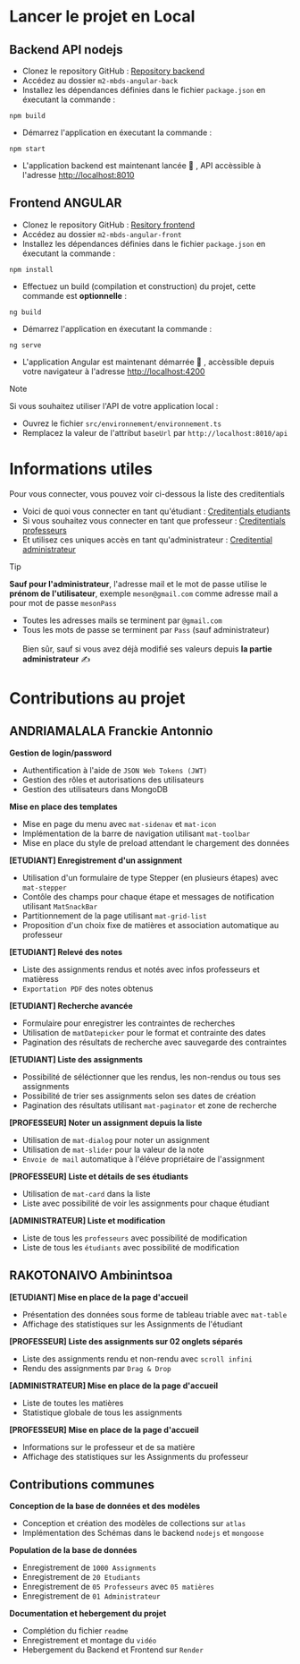# Lancer le projet en Local

## Backend API nodejs
- Clonez le repository GitHub : [Repository backend](https://github.com/FranckieAndria/m2-mbds-angular-back.git)
- Accédez au dossier `m2-mbds-angular-back`
- Installez les dépendances définies dans le fichier `package.json` en éxecutant la commande :
```
npm build
```
- Démarrez l'application en éxecutant la commande : 
```
npm start
```
- L'application backend est maintenant lancée :tada: , API accèssible à l'adresse [http://localhost:8010](http://localhost:8010) 

## Frontend ANGULAR
- Clonez le repository GitHub : [Resitory frontend](https://github.com/FranckieAndria/m2-mbds-angular-front.git)
- Accédez au dossier `m2-mbds-angular-front`
- Installez les dépendances définies dans le fichier `package.json` en éxecutant la commande :
```
npm install
```
- Effectuez un build (compilation et construction) du projet, cette commande est **optionnelle** :
```
ng build
```
- Démarrez l'application en éxecutant la commande :
```
ng serve
```
- L'application Angular est maintenant démarrée :tada: , accèssible depuis votre navigateur à l'adresse [http://localhost:4200](http://localhost:4200) <br>
> [!NOTE]
> Si vous souhaitez utiliser l'API de votre application local :
> - Ouvrez le fichier `src/environnement/environnement.ts`
> - Remplacez la valeur de l'attribut `baseUrl` par `http://localhost:8010/api` 

# Informations utiles
Pour vous connecter, vous pouvez voir ci-dessous la liste des creditentials
- Voici de quoi vous connecter en tant qu'étudiant : [Creditentials etudiants](https://github.com/FranckieAndria/m2-mbds-angular-front/tree/master/creditentials/etudiant.md)
- Si vous souhaitez vous connecter en tant que professeur : [Creditentials professeurs](https://github.com/FranckieAndria/m2-mbds-angular-front/tree/master/creditentials/professeur.md)
- Et utilisez ces uniques accès en tant qu'administrateur : [Creditential administrateur](https://github.com/FranckieAndria/m2-mbds-angular-front/tree/master/creditentials/administrateur.md) <br>
> [!TIP]
> **Sauf pour l'administrateur**, l'adresse mail et le mot de passe utilise le **prénom de l'utilisateur**, exemple `meson@gmail.com` comme adresse mail a pour mot de passe `mesonPass`
> - Toutes les adresses mails se terminent par `@gmail.com`
> - Tous les mots de passe se terminent par `Pass` (sauf administrateur)
<br><br>
> Bien sûr, sauf si vous avez déjà modifié ses valeurs depuis **la partie administrateur** :writing_hand:

# Contributions au projet

## ANDRIAMALALA Franckie Antonnio
**Gestion de login/password**
- Authentification à l'aide de `JSON Web Tokens (JWT)`
- Gestion des rôles et autorisations des utilisateurs
- Gestion des utilisateurs dans MongoDB

**Mise en place des templates**
- Mise en page du menu avec `mat-sidenav` et `mat-icon`
- Implémentation de la barre de navigation utilisant `mat-toolbar`
- Mise en place du style de preload attendant le chargement des données

**[ETUDIANT] Enregistrement d'un assignment**
- Utilisation d'un formulaire de type Stepper (en plusieurs étapes) avec `mat-stepper`
- Contôle des champs pour chaque étape et messages de notification utilisant `MatSnackBar`
- Partitionnement de la page utilisant `mat-grid-list`
- Proposition d'un choix fixe de matières et association automatique au professeur

**[ETUDIANT] Relevé des notes**
- Liste des assignments rendus et notés avec infos professeurs et matièress
- `Exportation PDF` des notes obtenus

**[ETUDIANT] Recherche avancée**
- Formulaire pour enregistrer les contraintes de recherches
- Utilisation de `matDatepicker` pour le format et contrainte des dates
- Pagination des résultats de recherche avec sauvegarde des contraintes

**[ETUDIANT] Liste des assignments**
- Possibilité de séléctionner que les rendus, les non-rendus ou tous ses assignments
- Possibilité de trier ses assignments selon ses dates de création
- Pagination des résultats utilisant `mat-paginator` et zone de recherche

**[PROFESSEUR] Noter un assignment depuis la liste**
- Utilisation de `mat-dialog` pour noter un assignment
- Utilisation de `mat-slider` pour la valeur de la note
- `Envoie de mail` automatique à l'éléve propriétaire de l'assignment

**[PROFESSEUR] Liste et détails de ses étudiants**
- Utilisation de `mat-card` dans la liste
- Liste avec possibilité de voir les assignments pour chaque étudiant
 
**[ADMINISTRATEUR] Liste et modification**
- Liste de tous les `professeurs` avec possibilité de modification
- Liste de tous les `étudiants` avec possibilité de modification

## RAKOTONAIVO Ambinintsoa
**[ETUDIANT] Mise en place de la page d'accueil**
- Présentation des données sous forme de tableau triable avec `mat-table`
- Affichage des statistiques sur les Assignments de l'étudiant

**[PROFESSEUR] Liste des assignments sur 02 onglets séparés**
- Liste des assignments rendu et non-rendu avec `scroll infini`
- Rendu des assignments par `Drag & Drop`

**[ADMINISTRATEUR] Mise en place de la page d'accueil**
- Liste de toutes les matières
- Statistique globale de tous les assignments

**[PROFESSEUR] Mise en place de la page d'accueil**
- Informations sur le professeur et de sa matière
- Affichage des statistiques sur les Assignments du professeur

## Contributions communes
**Conception de la base de données et des modèles**
- Conception et création des modèles de collections sur `atlas`
- Implémentation des Schémas dans le backend `nodejs` et `mongoose`

**Population de la base de données**
- Enregistrement de `1000 Assignments`
- Enregistrement de `20 Etudiants`
- Enregistrement de `05 Professeurs` avec `05 matières`
- Enregistrement de `01 Administrateur`

**Documentation et hebergement du projet**
- Complétion du fichier `readme`
- Enregistrement et montage du `vidéo`
- Hebergement du Backend et Frontend sur `Render`